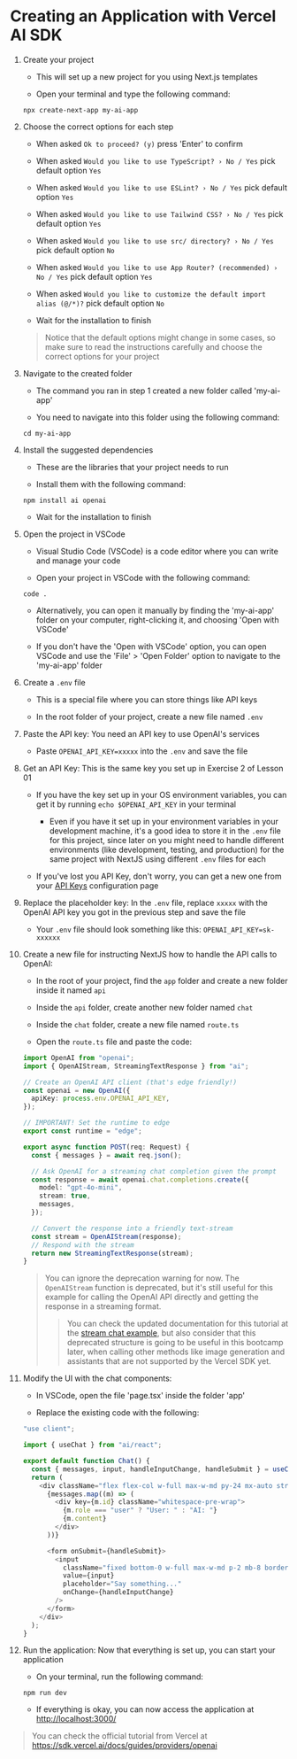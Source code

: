# Creating an Application with Vercel AI SDK

1. Create your project

   - This will set up a new project for you using Next.js templates

   - Open your terminal and type the following command:

   `npx create-next-app my-ai-app`

2. Choose the correct options for each step

   - When asked `Ok to proceed? (y)` press 'Enter' to confirm

   - When asked `Would you like to use TypeScript? › No / Yes` pick default option `Yes`

   - When asked `Would you like to use ESLint? › No / Yes` pick default option `Yes`

   - When asked `Would you like to use Tailwind CSS? › No / Yes` pick default option `Yes`

   - When asked `Would you like to use src/ directory? › No / Yes` pick default option `No`

   - When asked `Would you like to use App Router? (recommended) › No / Yes` pick default option `Yes`

   - When asked `Would you like to customize the default import alias (@/*)?` pick default option `No`

   - Wait for the installation to finish

   > Notice that the default options might change in some cases, so make sure to read the instructions carefully and choose the correct options for your project

3. Navigate to the created folder

   - The command you ran in step 1 created a new folder called 'my-ai-app'

   - You need to navigate into this folder using the following command:

   `cd my-ai-app`

4. Install the suggested dependencies

   - These are the libraries that your project needs to run

   - Install them with the following command:

   `npm install ai openai`

   - Wait for the installation to finish

5. Open the project in VSCode

   - Visual Studio Code (VSCode) is a code editor where you can write and manage your code

   - Open your project in VSCode with the following command:

   `code .`

   - Alternatively, you can open it manually by finding the 'my-ai-app' folder on your computer, right-clicking it, and choosing 'Open with VSCode'

   - If you don't have the 'Open with VSCode' option, you can open VSCode and use the 'File' > 'Open Folder' option to navigate to the 'my-ai-app' folder

6. Create a `.env` file

   - This is a special file where you can store things like API keys

   - In the root folder of your project, create a new file named `.env`

7. Paste the API key: You need an API key to use OpenAI's services

   - Paste `OPENAI_API_KEY=xxxxx` into the `.env` and save the file

8. Get an API Key: This is the same key you set up in Exercise 2 of Lesson 01

   - If you have the key set up in your OS environment variables, you can get it by running `echo $OPENAI_API_KEY` in your terminal

     - Even if you have it set up in your environment variables in your development machine, it's a good idea to store it in the `.env` file for this project, since later on you might need to handle different environments (like development, testing, and production) for the same project with NextJS using different `.env` files for each

   - If you've lost you API Key, don't worry, you can get a new one from your [API Keys](https://platform.openai.com/api-keys) configuration page

9. Replace the placeholder key: In the `.env` file, replace `xxxxx` with the OpenAI API key you got in the previous step and save the file

   - Your `.env` file should look something like this: `OPENAI_API_KEY=sk-xxxxxx`

10. Create a new file for instructing NextJS how to handle the API calls to OpenAI:

    - In the root of your project, find the `app` folder and create a new folder inside it named `api`

    - Inside the `api` folder, create another new folder named `chat`

    - Inside the `chat` folder, create a new file named `route.ts`

    - Open the `route.ts` file and paste the code:

    ```typescript
    import OpenAI from "openai";
    import { OpenAIStream, StreamingTextResponse } from "ai";

    // Create an OpenAI API client (that's edge friendly!)
    const openai = new OpenAI({
      apiKey: process.env.OPENAI_API_KEY,
    });

    // IMPORTANT! Set the runtime to edge
    export const runtime = "edge";

    export async function POST(req: Request) {
      const { messages } = await req.json();

      // Ask OpenAI for a streaming chat completion given the prompt
      const response = await openai.chat.completions.create({
        model: "gpt-4o-mini",
        stream: true,
        messages,
      });

      // Convert the response into a friendly text-stream
      const stream = OpenAIStream(response);
      // Respond with the stream
      return new StreamingTextResponse(stream);
    }
    ```

    > You can ignore the deprecation warning for now. The `OpenAIStream` function is deprecated, but it's still useful for this example for calling the OpenAI API directly and getting the response in a streaming format.
    >
    > > You can check the updated documentation for this tutorial at the [stream chat example](https://sdk.vercel.ai/examples/next-app/chat/stream-chat-completion), but also consider that this deprecated structure is going to be useful in this bootcamp later, when calling other methods like image generation and assistants that are not supported by the Vercel SDK yet.

11. Modify the UI with the chat components:

    - In VSCode, open the file 'page.tsx' inside the folder 'app'

    - Replace the existing code with the following:

    ```typescript
    "use client";

    import { useChat } from "ai/react";

    export default function Chat() {
      const { messages, input, handleInputChange, handleSubmit } = useChat();
      return (
        <div className="flex flex-col w-full max-w-md py-24 mx-auto stretch">
          {messages.map((m) => (
            <div key={m.id} className="whitespace-pre-wrap">
              {m.role === "user" ? "User: " : "AI: "}
              {m.content}
            </div>
          ))}

          <form onSubmit={handleSubmit}>
            <input
              className="fixed bottom-0 w-full max-w-md p-2 mb-8 border border-gray-300 rounded shadow-xl text-black"
              value={input}
              placeholder="Say something..."
              onChange={handleInputChange}
            />
          </form>
        </div>
      );
    }
    ```

12. Run the application: Now that everything is set up, you can start your application

    - On your terminal, run the following command:

    `npm run dev`

    - If everything is okay, you can now access the application at <http://localhost:3000/>

> You can check the official tutorial from Vercel at <https://sdk.vercel.ai/docs/guides/providers/openai>
